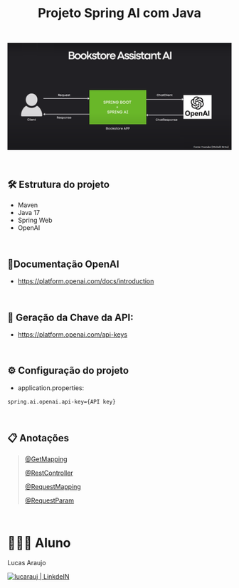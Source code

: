 <h1 align="center">Projeto Spring AI com Java</h1>

<br>

<p align="center"><img width="800px" src="https://github.com/lucarauj/Spring-AI-com-Java/blob/Main/ai/images/Bookstore.png?raw=true" /></p>

<br>

## 🛠 Estrutura do projeto

- Maven
- Java 17
- Spring Web
- OpenAI

<br>

## 📝Documentação OpenAI

- https://platform.openai.com/docs/introduction

<br>

## 🔑 Geração da Chave da API:

- https://platform.openai.com/api-keys

<br>

## ⚙ Configuração do projeto

- application.properties:

```
spring.ai.openai.api-key={API key}
```

<br>

## 📋 Anotações

>[@GetMapping](https://github.com/lucarauj/Anotacoes-Spring-Framework)
>
>[@RestController](https://github.com/lucarauj/Anotacoes-Spring-Framework)
>
>[@RequestMapping](https://github.com/lucarauj/Anotacoes-Spring-Framework)
>
>[@RequestParam](https://github.com/lucarauj/Anotacoes-Spring-Framework)

<br>

# 👨🏼‍🎓 Aluno

Lucas Araujo

<a href="https://www.linkedin.com/in/lucarauj"><img alt="lucarauj | LinkdeIN" width="40px" src="https://user-images.githubusercontent.com/43545812/144035037-0f415fc7-9f96-4517-a370-ccc6e78a714b.png" /></a>
